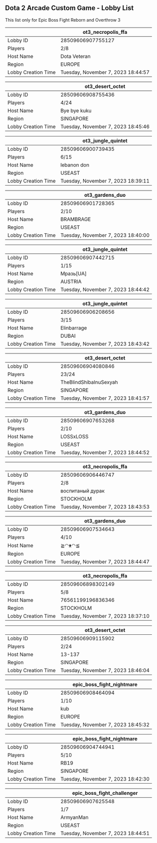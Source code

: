 ## Dota 2 Arcade Custom Game - Lobby List

This list only for Epic Boss Fight Reborn and Overthrow 3

|  | ot3_necropolis_ffa |
| ------ | ------ |
| Lobby ID | 28509606907755127 |
| Players | 2/8 |
| Host Name | Dota Veteran |
| Region | EUROPE |
| Lobby Creation Time | Tuesday, November 7, 2023 18:44:57 |


|  | ot3_desert_octet |
| ------ | ------ |
| Lobby ID | 28509606908755436 |
| Players | 4/24 |
| Host Name | Bye bye kuku |
| Region | SINGAPORE |
| Lobby Creation Time | Tuesday, November 7, 2023 18:45:46 |


|  | ot3_jungle_quintet |
| ------ | ------ |
| Lobby ID | 28509606900739435 |
| Players | 6/15 |
| Host Name | lebanon don |
| Region | USEAST |
| Lobby Creation Time | Tuesday, November 7, 2023 18:39:11 |


|  | ot3_gardens_duo |
| ------ | ------ |
| Lobby ID | 28509606901728365 |
| Players | 2/10 |
| Host Name | BRAMBRAGE |
| Region | USEAST |
| Lobby Creation Time | Tuesday, November 7, 2023 18:40:00 |


|  | ot3_jungle_quintet |
| ------ | ------ |
| Lobby ID | 28509606907442715 |
| Players | 1/15 |
| Host Name | Мразь[UA] |
| Region | AUSTRIA |
| Lobby Creation Time | Tuesday, November 7, 2023 18:44:42 |


|  | ot3_jungle_quintet |
| ------ | ------ |
| Lobby ID | 28509606906208656 |
| Players | 3/15 |
| Host Name | Elinbarrage |
| Region | DUBAI |
| Lobby Creation Time | Tuesday, November 7, 2023 18:43:42 |


|  | ot3_desert_octet |
| ------ | ------ |
| Lobby ID | 28509606904080846 |
| Players | 23/24 |
| Host Name | TheBlindShibaInuSexyah |
| Region | SINGAPORE |
| Lobby Creation Time | Tuesday, November 7, 2023 18:41:57 |


|  | ot3_gardens_duo |
| ------ | ------ |
| Lobby ID | 28509606907653268 |
| Players | 2/10 |
| Host Name | LOSSxLOSS |
| Region | USEAST |
| Lobby Creation Time | Tuesday, November 7, 2023 18:44:52 |


|  | ot3_necropolis_ffa |
| ------ | ------ |
| Lobby ID | 28509606906446747 |
| Players | 2/8 |
| Host Name | воспитаный дурак |
| Region | STOCKHOLM |
| Lobby Creation Time | Tuesday, November 7, 2023 18:43:53 |


|  | ot3_gardens_duo |
| ------ | ------ |
| Lobby ID | 28509606907534643 |
| Players | 4/10 |
| Host Name | ≧◠ᴥ◠≦ |
| Region | EUROPE |
| Lobby Creation Time | Tuesday, November 7, 2023 18:44:47 |


|  | ot3_necropolis_ffa |
| ------ | ------ |
| Lobby ID | 28509606898302149 |
| Players | 5/8 |
| Host Name | 76561199196836346 |
| Region | STOCKHOLM |
| Lobby Creation Time | Tuesday, November 7, 2023 18:37:10 |


|  | ot3_desert_octet |
| ------ | ------ |
| Lobby ID | 28509606909115902 |
| Players | 2/24 |
| Host Name | 13-137 |
| Region | SINGAPORE |
| Lobby Creation Time | Tuesday, November 7, 2023 18:46:04 |


|  | epic_boss_fight_nightmare |
| ------ | ------ |
| Lobby ID | 28509606908464094 |
| Players | 1/10 |
| Host Name | kub |
| Region | EUROPE |
| Lobby Creation Time | Tuesday, November 7, 2023 18:45:32 |


|  | epic_boss_fight_nightmare |
| ------ | ------ |
| Lobby ID | 28509606904744941 |
| Players | 5/10 |
| Host Name | RB19 |
| Region | SINGAPORE |
| Lobby Creation Time | Tuesday, November 7, 2023 18:42:30 |


|  | epic_boss_fight_challenger |
| ------ | ------ |
| Lobby ID | 28509606907625548 |
| Players | 1/7 |
| Host Name | ArmyanMan |
| Region | USEAST |
| Lobby Creation Time | Tuesday, November 7, 2023 18:44:51 |


